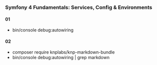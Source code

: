 ### Symfony 4 Fundamentals: Services, Config & Environments
#### 01
* bin/console debug:autowiring
#### 02
* composer require knplabs/knp-markdown-bundle
* bin/console debug:autowiring | grep markdown
